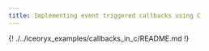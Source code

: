 ```yaml
---
title: Implementing event triggered callbacks using C
---
```


{! ./../iceoryx_examples/callbacks_in_c/README.md !}
